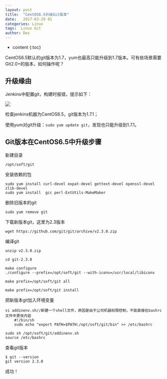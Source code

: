 ```yaml
---
layout: post
title:  "CentOS6.5升级Git版本"
date:   2017-03-29 01
categories: Linux
tags:  Linux Git 
author: Dex
---
```


* content
{:toc}


CentOS6.5默认的git版本为1.7，yum也最高只能升级到1.7版本。可有些场景需要Git2.0+的版本，如何操作呢？







## 升级缘由 ##
Jenkins中配置git，构建时报错，提示如下：

![](http://zdx0122.qiniudn.com/gitoldversion.png)

检查jenkins机器为CentOS6.5，git版本为1.7.1；

使用yum对git升级：`sudo yum update git`，发现也只能升级到1.7.1。

## Git版本在CentOS6.5中升级步骤 ##

新建目录

	/opt/soft/git

安装依赖的包

	sudo yum install curl-devel expat-devel gettext-devel openssl-devel zlib-devel
	sudo yum install  gcc perl-ExtUtils-MakeMaker  

删除旧版本的git

	sudo yum remove git

下载新版本git，这里为2.3版本

	wget https://github.com/git/git/archive/v2.3.0.zip

编译git

	unzip v2.3.0.zip

	cd git-2.3.0

	make configure
	./configure --prefix=/opt/soft/git --with-iconv=/usr/local/libiconv

	make prefix=/opt/soft/git all

	make prefix=/opt/soft/git install

把新版本git加入环境变量

	vi addinenv.sh//新建一个shell文件，原因是由于公司机器权限控制，不能直接在bashrc文件中更改内容
		#!/bin/sh
		sudo echo "export PATH=$PATH:/opt/soft/git/bin" >> /etc/bashrc
	
	sudo sh /opt/soft/git/addinenv.sh
	source /etc/bashrc

查看git版本

	$ git --version
	git version 2.3.0

成功！